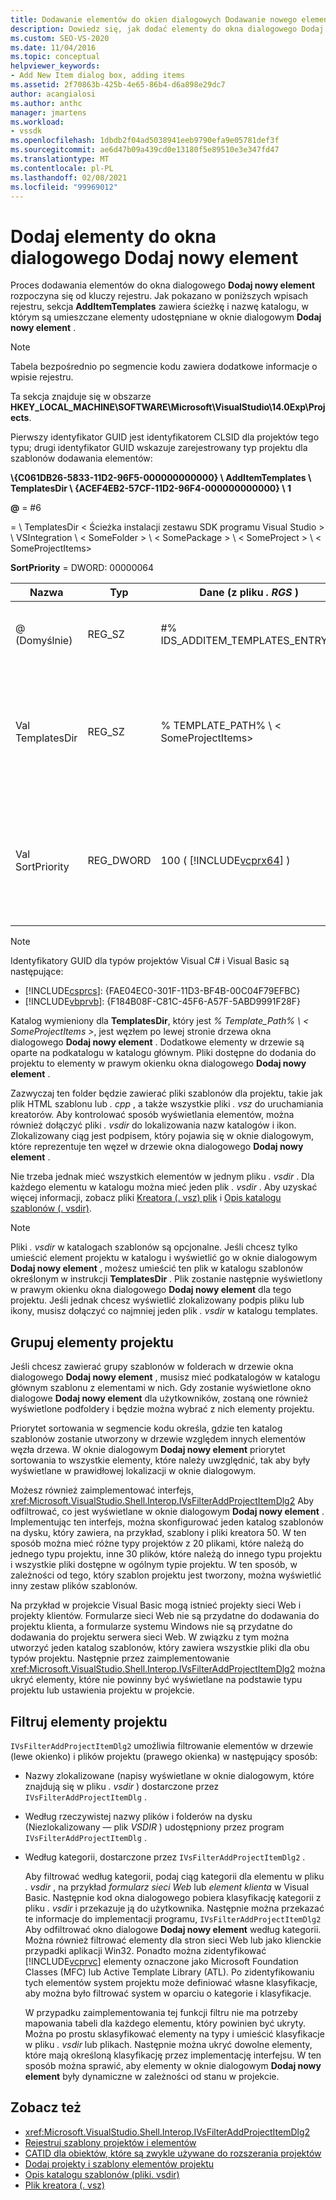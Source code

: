 ```yaml
---
title: Dodawanie elementów do okien dialogowych Dodawanie nowego elementu | Microsoft Docs
description: Dowiedz się, jak dodać elementy do okna dialogowego Dodaj nowy element w programie Visual Studio, aby można było wyświetlać szablony i elementy projektu do użycia w projektach.
ms.custom: SEO-VS-2020
ms.date: 11/04/2016
ms.topic: conceptual
helpviewer_keywords:
- Add New Item dialog box, adding items
ms.assetid: 2f70863b-425b-4e65-86b4-d6a898e29dc7
author: acangialosi
ms.author: anthc
manager: jmartens
ms.workload:
- vssdk
ms.openlocfilehash: 1dbdb2f04ad5038941eeb9790efa9e05781def3f
ms.sourcegitcommit: ae6d47b09a439cd0e13180f5e89510e3e347fd47
ms.translationtype: MT
ms.contentlocale: pl-PL
ms.lasthandoff: 02/08/2021
ms.locfileid: "99969012"
---
```

# <a name="add-items-to-the-add-new-item-dialog-box"></a>Dodaj elementy do okna dialogowego Dodaj nowy element
Proces dodawania elementów do okna dialogowego **Dodaj nowy element** rozpoczyna się od kluczy rejestru. Jak pokazano w poniższych wpisach rejestru, sekcja **AddItemTemplates** zawiera ścieżkę i nazwę katalogu, w którym są umieszczane elementy udostępniane w oknie dialogowym **Dodaj nowy element** .

> [!NOTE]
> Tabela bezpośrednio po segmencie kodu zawiera dodatkowe informacje o wpisie rejestru.

 Ta sekcja znajduje się w obszarze **HKEY_LOCAL_MACHINE\SOFTWARE\Microsoft\VisualStudio\14.0Exp\Projects**.

 Pierwszy identyfikator GUID jest identyfikatorem CLSID dla projektów tego typu; drugi identyfikator GUID wskazuje zarejestrowany typ projektu dla szablonów dodawania elementów:

 **\\{C061DB26-5833-11D2-96F5-000000000000} \\ AddItemTemplates \\ TemplatesDir \\ {ACEF4EB2-57CF-11D2-96F4-000000000000} \\ 1**

 **@** = #6

   =  \\ TemplatesDir &lt; Ścieżka instalacji zestawu SDK programu Visual Studio &gt; \\ VSIntegration \\ &lt; SomeFolder &gt; \\ &lt; SomePackage &gt; \\ &lt; SomeProject &gt; \\ &lt; SomeProjectItems&gt;

 **SortPriority** = DWORD: 00000064

| Nazwa | Typ | Dane (z pliku *. RGS* ) | Opis |
|------------------|-----------| - | - |
| @ (Domyślnie) | REG_SZ | #% IDS_ADDITEM_TEMPLATES_ENTRY% | Identyfikator zasobu dla szablonów **dodawania elementów** . |
| Val TemplatesDir | REG_SZ | % TEMPLATE_PATH% \\ &lt; SomeProjectItems&gt; | Ścieżka elementów projektu wyświetlanych w oknie dialogowym kreatora **dodawania nowego elementu** . |
| Val SortPriority | REG_DWORD | 100 ( [!INCLUDE[vcprx64](../../extensibility/internals/includes/vcprx64_md.md)] ) | Określa kolejność sortowania w węźle drzewa plików wyświetlanych w oknie dialogowym **Dodaj nowy element** . |

> [!NOTE]
> Identyfikatory GUID dla typów projektów Visual C# i Visual Basic są następujące:
> - [!INCLUDE[csprcs](../../data-tools/includes/csprcs_md.md)]: {FAE04EC0-301F-11D3-BF4B-00C04F79EFBC}
> - [!INCLUDE[vbprvb](../../code-quality/includes/vbprvb_md.md)]: {F184B08F-C81C-45F6-A57F-5ABD9991F28F}

 Katalog wymieniony dla **TemplatesDir**, który jest *% Template_Path% \\ &lt; SomeProjectItems &gt;*, jest węzłem po lewej stronie drzewa okna dialogowego **Dodaj nowy element** . Dodatkowe elementy w drzewie są oparte na podkatalogu w katalogu głównym. Pliki dostępne do dodania do projektu to elementy w prawym okienku okna dialogowego **Dodaj nowy element** .

 Zazwyczaj ten folder będzie zawierać pliki szablonów dla projektu, takie jak plik HTML szablonu lub *. cpp* , a także wszystkie pliki *. vsz* do uruchamiania kreatorów. Aby kontrolować sposób wyświetlania elementów, można również dołączyć pliki *. vsdir* do lokalizowania nazw katalogów i ikon. Zlokalizowany ciąg jest podpisem, który pojawia się w oknie dialogowym, które reprezentuje ten węzeł w drzewie okna dialogowego **Dodaj nowy element** .

 Nie trzeba jednak mieć wszystkich elementów w jednym pliku *. vsdir* . Dla każdego elementu w katalogu można mieć jeden plik *. vsdir* . Aby uzyskać więcej informacji, zobacz pliki [Kreatora (. vsz) plik](../../extensibility/internals/wizard-dot-vsz-file.md) i [Opis katalogu szablonów (. vsdir)](../../extensibility/internals/template-directory-description-dot-vsdir-files.md).

> [!NOTE]
> Pliki *. vsdir* w katalogach szablonów są opcjonalne. Jeśli chcesz tylko umieścić element projektu w katalogu i wyświetlić go w oknie dialogowym **Dodaj nowy element** , możesz umieścić ten plik w katalogu szablonów określonym w instrukcji **TemplatesDir** . Plik zostanie następnie wyświetlony w prawym okienku okna dialogowego **Dodaj nowy element** dla tego projektu. Jeśli jednak chcesz wyświetlić zlokalizowany podpis pliku lub ikony, musisz dołączyć co najmniej jeden plik *. vsdir* w katalogu templates.

## <a name="group-project-items"></a>Grupuj elementy projektu
 Jeśli chcesz zawierać grupy szablonów w folderach w drzewie okna dialogowego **Dodaj nowy element** , musisz mieć podkatalogów w katalogu głównym szablonu z elementami w nich. Gdy zostanie wyświetlone okno dialogowe **Dodaj nowy element** dla użytkowników, zostaną one również wyświetlone podfoldery i będzie można wybrać z nich elementy projektu.

 Priorytet sortowania w segmencie kodu określa, gdzie ten katalog szablonów zostanie utworzony w drzewie względem innych elementów węzła drzewa. W oknie dialogowym **Dodaj nowy element** priorytet sortowania to wszystkie elementy, które należy uwzględnić, tak aby były wyświetlane w prawidłowej lokalizacji w oknie dialogowym.

 Możesz również zaimplementować interfejs, <xref:Microsoft.VisualStudio.Shell.Interop.IVsFilterAddProjectItemDlg2> Aby odfiltrować, co jest wyświetlane w oknie dialogowym **Dodaj nowy element** . Implementując ten interfejs, można skonfigurować jeden katalog szablonów na dysku, który zawiera, na przykład, szablony i pliki kreatora 50. W ten sposób można mieć różne typy projektów z 20 plikami, które należą do jednego typu projektu, inne 30 plików, które należą do innego typu projektu i wszystkie pliki dostępne w ogólnym typie projektu. W ten sposób, w zależności od tego, który szablon projektu jest tworzony, można wyświetlić inny zestaw plików szablonów.

 Na przykład w projekcie Visual Basic mogą istnieć projekty sieci Web i projekty klientów. Formularze sieci Web nie są przydatne do dodawania do projektu klienta, a formularze systemu Windows nie są przydatne do dodawania do projektu serwera sieci Web. W związku z tym można utworzyć jeden katalog szablonów, który zawiera wszystkie pliki dla obu typów projektu. Następnie przez zaimplementowanie <xref:Microsoft.VisualStudio.Shell.Interop.IVsFilterAddProjectItemDlg2> można ukryć elementy, które nie powinny być wyświetlane na podstawie typu projektu lub ustawienia projektu w projekcie.

## <a name="filter-project-items"></a>Filtruj elementy projektu
 `IVsFilterAddProjectItemDlg2` umożliwia filtrowanie elementów w drzewie (lewe okienko) i plików projektu (prawego okienka) w następujący sposób:

- Nazwy zlokalizowane (napisy wyświetlane w oknie dialogowym, które znajdują się w pliku *. vsdir* ) dostarczone przez `IVsFilterAddProjectItemDlg` .

- Według rzeczywistej nazwy plików i folderów na dysku (Niezlokalizowany — plik *VSDIR* ) udostępniony przez program `IVsFilterAddProjectItemDlg` .

- Według kategorii, dostarczone przez `IVsFilterAddProjectItemDlg2` .

  Aby filtrować według kategorii, podaj ciąg kategorii dla elementu w pliku *. vsdir* , na przykład *formularz sieci Web* lub *element klienta* w Visual Basic. Następnie kod okna dialogowego pobiera klasyfikację kategorii z pliku *. vsdir* i przekazuje ją do użytkownika. Następnie można przekazać te informacje do implementacji programu, `IVsFilterAddProjectItemDlg2` Aby odfiltrować okno dialogowe **Dodaj nowy element** według kategorii. Można również filtrować elementy dla stron sieci Web lub jako klienckie przypadki aplikacji Win32. Ponadto można zidentyfikować [!INCLUDE[vcprvc](../../code-quality/includes/vcprvc_md.md)] elementy oznaczone jako Microsoft Foundation Classes (MFC) lub Active Template Library (ATL). Po zidentyfikowaniu tych elementów system projektu może definiować własne klasyfikacje, aby można było filtrować system w oparciu o kategorie i klasyfikacje.

  W przypadku zaimplementowania tej funkcji filtru nie ma potrzeby mapowania tabeli dla każdego elementu, który powinien być ukryty. Można po prostu sklasyfikować elementy na typy i umieścić klasyfikacje w pliku *. vsdir* lub plikach. Następnie można ukryć dowolne elementy, które mają określoną klasyfikację przez implementację interfejsu. W ten sposób można sprawić, aby elementy w oknie dialogowym **Dodaj nowy element** były dynamiczne w zależności od stanu w projekcie.

## <a name="see-also"></a>Zobacz też
- <xref:Microsoft.VisualStudio.Shell.Interop.IVsFilterAddProjectItemDlg2>
- [Rejestruj szablony projektów i elementów](../../extensibility/internals/registering-project-and-item-templates.md)
- [CATID dla obiektów, które są zwykle używane do rozszerania projektów](../../extensibility/internals/catids-for-objects-that-are-typically-used-to-extend-projects.md)
- [Dodaj projekty i szablony elementów projektu](../../extensibility/internals/adding-project-and-project-item-templates.md)
- [Opis katalogu szablonów (pliki. vsdir)](../../extensibility/internals/template-directory-description-dot-vsdir-files.md)
- [Plik kreatora (. vsz)](../../extensibility/internals/wizard-dot-vsz-file.md)
